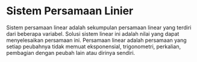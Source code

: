 # Sistem Persamaan Linier

Sistem persamaan linear adalah sekumpulan persamaan linear yang terdiri dari beberapa variabel. Solusi sistem linear ini adalah nilai yang dapat menyelesaikan persamaan ini. Persamaan linear adalah persamaan yang setiap peubahnya tidak memuat eksponensial, trigonometri, perkalian, pembagian dengan peubah lain atau dirinya sendiri.